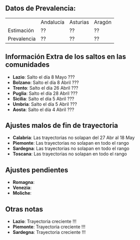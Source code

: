 
## Datos de Prevalencia:
<table>
  <tr>
    <td></td>    
    <td>Andalucía</td>
    <td>Asturias</td>
    <td>Aragón</td>
  </tr>
  <tr>
  <td>Estimación</td>
    <td>??</td>
    <td>??</td>    
    <td>??</td>      
  </tr>  
  <tr>
    <td>Prevalencia</td>
    <td>??</td>
    <td>??</td>    
    <td>??</td>      
  </tr>  
</table>


## Información Extra de los saltos en las comunidades
  - **Lazio**: Salto el día 8 Mayo ???
  - **Bolzano**: Salto el día 8 Abril ???  
  - **Trento**: Salto el día 26 Abril ???   
  - **Puglia**: Salto el día 28 Abril ???   
  - **Sicilia**: Salto el día 5 Abril ???   
  - **Umbria**: Salto el día 5 Abril ???  
  - **Aosta**: Salto el día 4 Abril ???     
  
 ## Ajustes malos de fin de trayectoria
  - **Calabria**: Las trayectorias no solapan del 27 Abr al 18 May
  - **Piemonte**: Las trayectorias no solapan en todo el rango  
  - **Sardegna**: Las trayectorias no solapan en todo el rango    
  - **Toscana**: Las trayectorias no solapan en todo el rango    
 
  ## Ajustes pendientes
   - **Romagna**:    
   - **Venezia**: 
   - **Moliche**:    
   
  ## Otras notas
  - **Lazio**: Trayectoria creciente !!!
  - **Piemonte**: Trayectoria creciente !!!
  - **Sardegna**:   Trayectoria creciente !!!
   
   
